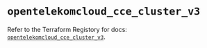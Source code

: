 # `opentelekomcloud_cce_cluster_v3`

Refer to the Terraform Registory for docs: [`opentelekomcloud_cce_cluster_v3`](https://www.terraform.io/docs/providers/opentelekomcloud/r/cce_cluster_v3).
